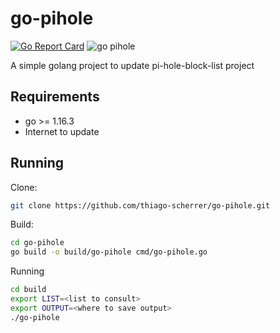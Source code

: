 # go-pihole

[![Go Report Card](https://goreportcard.com/badge/github.com/thiago-scherrer/go-pihole)](https://goreportcard.com/report/github.com/thiago-scherrer/go-pihole) ![go pihole](https://github.com/thiago-scherrer/go-pihole/actions/workflows/build.yml/badge.svg)

A simple golang project to update pi-hole-block-list project

## Requirements

- go >= 1.16.3
- Internet to update 

## Running

Clone:

```sh
git clone https://github.com/thiago-scherrer/go-pihole.git
```

Build:

```sh
cd go-pihole
go build -o build/go-pihole cmd/go-pihole.go
```

Running

```sh
cd build
export LIST=<list to consult>
export OUTPUT=<where to save output>
./go-pihole
```

